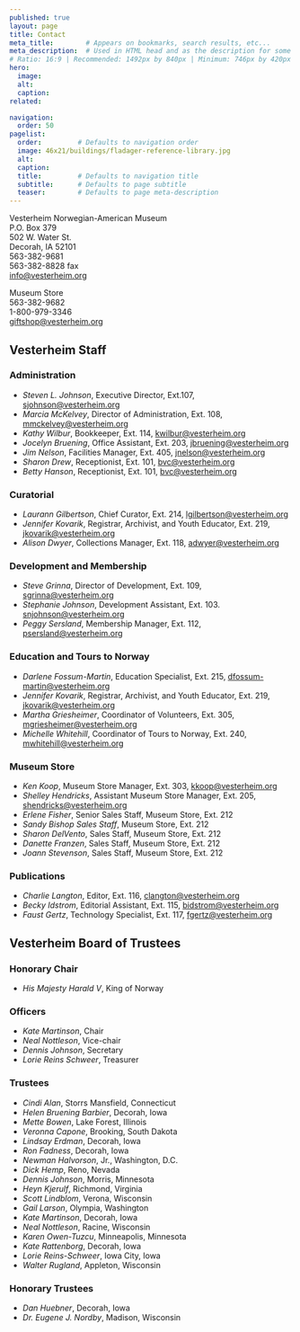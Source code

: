 ```yaml
---
published: true
layout: page
title: Contact
meta_title:        # Appears on bookmarks, search results, etc...
meta_description:  # Used in HTML head and as the description for some search engines
# Ratio: 16:9 | Recommended: 1492px by 840px | Minimum: 746px by 420px
hero:
  image:
  alt:
  caption:
related:

navigation:
  order: 50
pagelist:
  order:         # Defaults to navigation order
  image: 46x21/buildings/fladager-reference-library.jpg
  alt: 
  caption:
  title:         # Defaults to navigation title
  subtitle:      # Defaults to page subtitle
  teaser:        # Defaults to page meta-description
---
```

Vesterheim Norwegian-American Museum <br />
P.O. Box 379 <br />
502 W. Water St. <br />
Decorah, IA 52101 <br />
563-382-9681 <br />
563-382-8828 fax <br />
[info@vesterheim.org](mailto:info@vesterheim.org)

Museum Store <br />
563-382-9682 <br />
1-800-979-3346 <br />
[giftshop@vesterheim.org](mailto:giftshop@vesterheim.org)

Vesterheim Staff
----------------
### Administration

- *Steven L. Johnson*, Executive Director, Ext.107, [sjohnson@vesterheim.org](mailto:sjohnson@vesterheim.org)
- *Marcia McKelvey*, Director of Administration, Ext. 108, [mmckelvey@vesterheim.org](mailto:mmckelvey@vesterheim.org)
- *Kathy Wilbur*, Bookkeeper, Ext. 114, [kwilbur@vesterheim.org](mailto:kwilbur@vesterheim.org)
- *Jocelyn Bruening*, Office Assistant, Ext. 203, [jbruening@vesterheim.org](mailto:jbruening@vesterheim.org)
- *Jim Nelson*, Facilities Manager, Ext. 405, jnelson@vesterheim.org 
- *Sharon Drew*, Receptionist, Ext. 101, [bvc@vesterheim.org](mailto:bvc@vesterheim.org)
- *Betty Hanson*, Receptionist, Ext. 101, [bvc@vesterheim.org](mailto:bvc@vesterheim.org)

### Curatorial

- *Laurann Gilbertson*, Chief Curator, Ext. 214, [lgilbertson@vesterheim.org](mailto:lgilbertson@vesterheim.org)
- *Jennifer Kovarik*, Registrar, Archivist, and Youth Educator, Ext. 219, [jkovarik@vesterheim.org](mailto:jkovarik@vesterheim.org)
- *Alison Dwyer*, Collections Manager, Ext. 118, [adwyer@vesterheim.org](mailto:adwyer@vesterheim.org)

### Development and Membership
- *Steve Grinna*, Director of Development, Ext. 109, [sgrinna@vesterheim.org](mailto:sgrinna@vesterheim.org)
- *Stephanie Johnson*, Development Assistant, Ext. 103. [snjohnson@vesterheim.org](mailto:snjohnson@vesterheim.org)
- *Peggy Sersland*, Membership Manager, Ext. 112, [psersland@vesterheim.org](mailto:psersland@vesterheim.org)

### Education and Tours to Norway

- *Darlene Fossum-Martin*, Education Specialist, Ext. 215, [dfossum-martin@vesterheim.org](mailto:dfossum-martin@vesterheim.org)
- *Jennifer Kovarik*, Registrar, Archivist, and Youth Educator, Ext. 219, [jkovarik@vesterheim.org](mailto:jkovarik@vesterheim.org)
- *Martha Griesheimer*, Coordinator of Volunteers, Ext. 305, [mgriesheimer@vesterheim.org](mailto:mgriesheimer@vesterheim.org)
- *Michelle Whitehill*, Coordinator of Tours to Norway, Ext. 240, [mwhitehill@vesterheim.org](mailto:mwhitehill@vesterheim.org)

### Museum Store

- *Ken Koop*, Museum Store Manager, Ext. 303, [kkoop@vesterheim.org](mailto:kkoop@vesterheim.org)
- *Shelley Hendricks*, Assistant Museum Store Manager, Ext. 205, [shendricks@vesterheim.org](mailto:shendricks@vesterheim.org)
- *Erlene Fisher*, Senior Sales Staff, Museum Store, Ext. 212
- *Sandy Bishop Sales Staff*, Museum Store, Ext. 212
- *Sharon DelVento*, Sales Staff, Museum Store, Ext. 212
- *Danette Franzen*, Sales Staff, Museum Store, Ext. 212
- *Joann Stevenson*, Sales Staff, Museum Store, Ext. 212


### Publications

- *Charlie Langton*, Editor, Ext. 116, [clangton@vesterheim.org](mailto:clangton@vesterheim.org)
- *Becky Idstrom*, Editorial Assistant, Ext. 115, [bidstrom@vesterheim.org](mailto:bidstrom@vesterheim.org)
- *Faust Gertz*, Technology Specialist, Ext. 117, [fgertz@vesterheim.org](mailto:fgertz@vesterheim.org)

Vesterheim Board of Trustees 
----------------------------

### Honorary Chair
- *His Majesty Harald V*, King of Norway

### Officers

- *Kate Martinson*, Chair
- *Neal Nottleson*, Vice-chair
- *Dennis Johnson*, Secretary
- *Lorie Reins Schweer*, Treasurer

### Trustees

- *Cindi Alan*, Storrs Mansfield, Connecticut
- *Helen Bruening Barbier*, Decorah, Iowa
- *Mette Bowen*, Lake Forest, Illinois
- *Veronna Capone*, Brooking, South Dakota
- *Lindsay Erdman*, Decorah, Iowa
- *Ron Fadness*, Decorah, Iowa
- *Newman Halvorson*, Jr., Washington, D.C.
- *Dick Hemp*, Reno, Nevada
- *Dennis Johnson*, Morris, Minnesota
- *Heyn Kjerulf*, Richmond, Virginia
- *Scott Lindblom*, Verona, Wisconsin
- *Gail Larson*, Olympia, Washington
- *Kate Martinson*, Decorah, Iowa
- *Neal Nottleson*, Racine, Wisconsin 
- *Karen Owen-Tuzcu*, Minneapolis, Minnesota
- *Kate Rattenborg*, Decorah, Iowa
- *Lorie Reins-Schweer*, Iowa City, Iowa
- *Walter Rugland*, Appleton, Wisconsin

### Honorary Trustees

- *Dan Huebner*, Decorah, Iowa
- *Dr. Eugene J. Nordby*, Madison, Wisconsin



